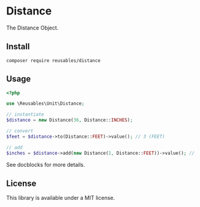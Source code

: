 # Distance

The Distance Object.

## Install

```shell
composer require reusables/distance
```


## Usage

```php
<?php

use \Reusables\Unit\Distance;

// instantiate
$distance = new Distance(36, Distance::INCHES);

// convert
$feet = $distance->to(Distance::FEET)->value(); // 3 (FEET)

// add
$inches = $distance->add(new Distance(1, Distance::FEET))->value(); // 48 (INCHES)
```

See docblocks for more details.


## License

This library is available under a MIT license.
